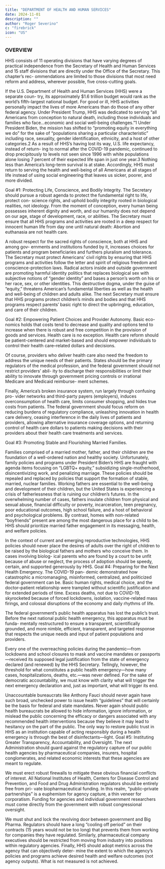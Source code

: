 ```yaml
---
title: "DEPARTMENT OF HEALTH AND HUMAN SERVICES"
date: 2024-11-01
description: ""
author: "Roger Severino"
c: "firebrick"
icon: "US"
---
```



### OVERVIEW

HHS consists of 11 operating divisions that have varying degrees of practical
independence from the Secretary of Health and Human Services and 15 staff
divisions that are directly under the Office of the Secretary. This chapter’s rec-
ommendations are limited to those divisions that most need reform and address,
wherever possible, five cross-cutting goals.

If the U.S. Department of Health and Human Services (HHS) were a separate coun-
try, its approximately $1.6 trillion budget would rank as the world’s fifth-largest
national budget. For good or ill, HHS activities personally impact the lives of more
Americans than do those of any other federal agency. Under President Trump, HHS
was dedicated to serving “all Americans from conception to natural death, including
those individuals and families who face...economic and social well-being challenges.”1
Under President Biden, the mission has shifted to “promoting equity in everything
we do” for the sake of “populations sharing a particular characteristic” including race,
sexuality, gender identification, ethnicity, and a host of other categories.2
As a result of HHS’s having lost its way, U.S. life expectancy, instead of return-
ing to normal after the COVID-19 pandemic, continued to drop precipitously to
levels not seen since 1996 with white populations alone losing 7 percent of their
expected life span in just one year.3 Nothing less than America’s long-term survival
is at stake. Accordingly, HHS must return to serving the health and well-being of
all Americans at all stages of life instead of using social engineering that leaves us
sicker, poorer, and more divided.﻿

Goal #1: Protecting Life, Conscience, and Bodily Integrity. The Secretary
should pursue a robust agenda to protect the fundamental right to life, protect con-
science rights, and uphold bodily integrity rooted in biological realities, not ideology.
From the moment of conception, every human being possesses inherent dignity
and worth, and our humanity does not depend on our age, stage of development,
race, or abilities. The Secretary must ensure that all HHS programs and activities
are rooted in a deep respect for innocent human life from day one until natural
death: Abortion and euthanasia are not health care.

A robust respect for the sacred rights of conscience, both at HHS and among gov-
ernments and institutions funded by it, increases choices for patients and program
beneficiaries and furthers pluralism and tolerance. The Secretary must protect
Americans’ civil rights by ensuring that HHS programs and activities follow the
letter and spirit of religious freedom and conscience-protection laws.
Radical actors inside and outside government are promoting harmful identity
politics that replaces biological sex with subjective notions of “gender identity” and
bases a person’s worth on his or her race, sex, or other identities. This destructive
dogma, under the guise of “equity,” threatens American’s fundamental liberties as
well as the health and well-being of children and adults alike. The next Secretary
must ensure that HHS programs protect children’s minds and bodies and that
HHS programs respect parents’ basic right to direct the upbringing, education,
and care of their children.

Goal #2: Empowering Patient Choices and Provider Autonomy. Basic eco-
nomics holds that costs tend to decrease and quality and options tend to increase
when there is robust and free competition in the provision of goods and services.
Health care is no exception. Health care reform should be patient-centered and
market-based and should empower individuals to control their health care–related
dollars and decisions.

Of course, providers who deliver health care also need the freedom to address
the unique needs of their patients. States should be the primary regulators of the
medical profession, and the federal government should not restrict providers’ abil-
ity to discharge their responsibilities or limit their ability to innovate through
government pricing controls or irrational Medicare and Medicaid reimburse-
ment schemes.

Finally, America’s broken insurance system, run largely through confusing pro-
vider networks and third-party payers (employers), induces overconsumption of
health care, limits consumer shopping, and hides true costs from patients.
The federal government should focus reform on reducing burdens of regulatory
compliance, unleashing innovation in health care delivery, ceasing interference in
the daily lives of patients and providers, allowing alternative insurance coverage
options, and returning control of health care dollars to patients making decisions
with their providers about their health care treatments and services.

Goal #3: Promoting Stable and Flourishing Married Families.

Families comprised of a married mother, father, and their children are the foundation of
a well-ordered nation and healthy society. Unfortunately, family policies and
programs under President Biden’s HHS are fraught with agenda items focusing
on “LGBTQ+ equity,” subsidizing single-motherhood, disincentivizing work, and
penalizing marriage. These policies should be repealed and replaced by policies
that support the formation of stable, married, nuclear families.
Working fathers are essential to the well-being and development of their
children, but the United States is experiencing a crisis of fatherlessness that is
ruining our children’s futures. In the overwhelming number of cases, fathers
insulate children from physical and sexual abuse, financial difficulty or poverty,
incarceration, teen pregnancy, poor educational outcomes, high school failure,
and a host of behavioral and psychological problems. By contrast, homes with
non-related “boyfriends” present are among the most dangerous place for a child
to be. HHS should prioritize married father engagement in its messaging, health,
and welfare policies.

In the context of current and emerging reproductive technologies, HHS policies
should never place the desires of adults over the right of children to be raised by
the biological fathers and mothers who conceive them. In cases involving biolog-
ical parents who are found by a court to be unfit because of abuse or neglect, the
process of adoption should be speedy, certain, and supported generously by HHS.
Goal #4: Preparing for the Next Health Emergency. The COVID-19 pan-
demic demonstrated how catastrophic a micromanaging, misinformed, centralized,
and politicized federal government can be. Basic human rights, medical choice, and
the doctor–patient relationship were trampled without scientific justification and
for extended periods of time. Excess deaths, not due to COVID-19, skyrocketed
because of forced lockdowns, isolation, vaccine-related mass firings, and colossal
disruptions of the economy and daily rhythms of life.

The federal government’s public health apparatus has lost the public’s trust.
Before the next national public health emergency, this apparatus must be funda-
mentally restructured to ensure a transparent, scientifically grounded, and more
nimble, efficient, transparent, and targeted response that respects the unique
needs and input of patient populations and providers.

Every one of the overreaching policies during the pandemic—from lockdowns
and school closures to mask and vaccine mandates or passports—received its
supposed legal justification from the state of emergency declared (and renewed)
by the HHS Secretary. Tellingly, however, the threshold for what constitutes a
public health emergency—how many cases, hospitalizations, deaths, etc.—was
never defined. For the sake of democratic accountability, we must know with clarity
what will trigger the next emergency declaration and, just as important, what will
trigger its end.

Unaccountable bureaucrats like Anthony Fauci should never again have such
broad, unchecked power to issue health “guidelines” that will certainly be the basis
for federal and state mandates. Never again should public health bureaucrats be
allowed to hide information, ignore information, or mislead the public concerning
the efficacy or dangers associated with any recommended health interventions
because they believe it may lead to hesitancy on the part of the public. The only
way to restore public trust in HHS as an institution capable of acting responsibly
during a health emergency is through the best of disinfectants—light.
Goal #5: Instituting Greater Transparency, Accountability, and Oversight. The next Administration should guard against the regulatory capture of our public health agencies by pharmaceutical companies, insurers, hospital conglomerates, and related economic interests that these agencies are meant to regulate. 

We must erect robust firewalls to mitigate these obvious financial conflicts of interest.
All National Institutes of Health, Centers for Disease Control and Prevention,
and Food and Drug Administration regulators should be entirely free from pri-
vate biopharmaceutical funding. In this realm, “public–private partnerships” is a
euphemism for agency capture, a thin veneer for corporatism. Funding for agencies
and individual government researchers must come directly from the government
with robust congressional oversight.

We must shut and lock the revolving door between government and Big Pharma.
Regulators should have a long “cooling off period” on their contracts (15 years
would not be too long) that prevents them from working for companies they have
regulated. Similarly, pharmaceutical company executives should be restricted from
moving from industry into positions within regulatory agencies.
Finally, HHS should adopt metrics across the agency that can objectively deter-
mine the extent to which the agency’s policies and programs achieve desired health
and welfare outcomes (not agency outputs). What is not measured is not achieved.

